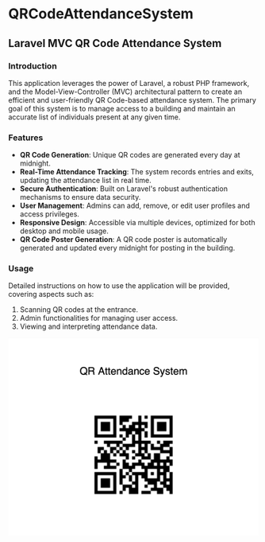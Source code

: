 # QRCodeAttendanceSystem

## Laravel MVC QR Code Attendance System

### Introduction

This application leverages the power of Laravel, a robust PHP framework, and the Model-View-Controller (MVC) architectural pattern to create an efficient and user-friendly QR Code-based attendance system. The primary goal of this system is to manage access to a building and maintain an accurate list of individuals present at any given time.

### Features

- **QR Code Generation**: Unique QR codes are generated every day at midnight.
- **Real-Time Attendance Tracking**: The system records entries and exits, updating the attendance list in real time.
- **Secure Authentication**: Built on Laravel's robust authentication mechanisms to ensure data security.
- **User Management**: Admins can add, remove, or edit user profiles and access privileges.
- **Responsive Design**: Accessible via multiple devices, optimized for both desktop and mobile usage.
- **QR Code Poster Generation**: A QR code poster is automatically generated and updated every midnight for posting in the building.

### Usage

Detailed instructions on how to use the application will be provided, covering aspects such as:

1. Scanning QR codes at the entrance.
2. Admin functionalities for managing user access.
3. Viewing and interpreting attendance data.

![QR Code Attendance Poster](images/poster.png)


